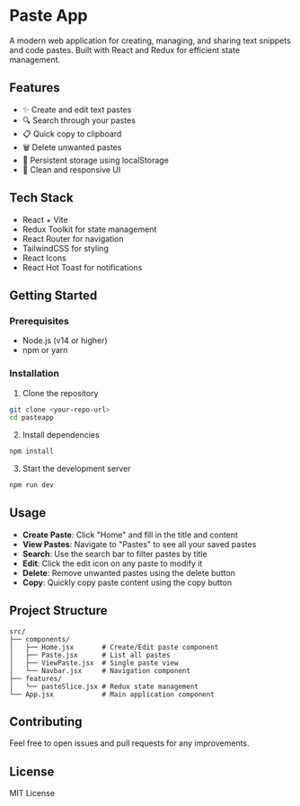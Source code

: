 # Paste App

A modern web application for creating, managing, and sharing text snippets and code pastes. Built with React and Redux for efficient state management.

## Features

- ✨ Create and edit text pastes
- 🔍 Search through your pastes
- 📋 Quick copy to clipboard
- 🗑️ Delete unwanted pastes
- 💾 Persistent storage using localStorage
- 🎨 Clean and responsive UI

## Tech Stack

- React + Vite
- Redux Toolkit for state management
- React Router for navigation
- TailwindCSS for styling
- React Icons
- React Hot Toast for notifications

## Getting Started

### Prerequisites

- Node.js (v14 or higher)
- npm or yarn

### Installation

1. Clone the repository

```bash
git clone <your-repo-url>
cd pasteapp
```

2. Install dependencies

```bash
npm install
```

3. Start the development server

```bash
npm run dev
```

## Usage

- **Create Paste**: Click "Home" and fill in the title and content
- **View Pastes**: Navigate to "Pastes" to see all your saved pastes
- **Search**: Use the search bar to filter pastes by title
- **Edit**: Click the edit icon on any paste to modify it
- **Delete**: Remove unwanted pastes using the delete button
- **Copy**: Quickly copy paste content using the copy button

## Project Structure

```
src/
├── components/
│   ├── Home.jsx       # Create/Edit paste component
│   ├── Paste.jsx      # List all pastes
│   ├── ViewPaste.jsx  # Single paste view
│   └── Navbar.jsx     # Navigation component
├── features/
│   └── pasteSlice.jsx # Redux state management
└── App.jsx            # Main application component
```

## Contributing

Feel free to open issues and pull requests for any improvements.

## License

MIT License
